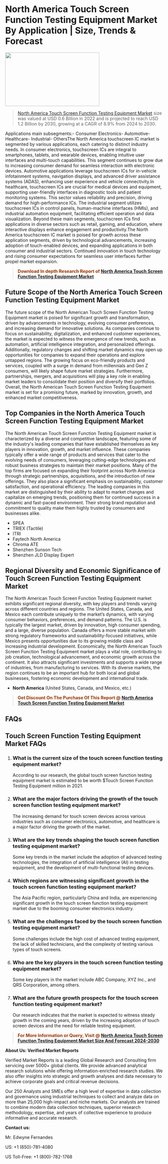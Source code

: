 <p><h1>North America Touch Screen Function Testing Equipment Market By Application | Size, Trends & Forecast</h1><p><img class="aligncenter size-medium wp-image-105565" src="https://ffe5etoiles.com/wp-content/uploads/2025/01/MST7-300x171.png" alt="" width="300" height="171" /></p><blockquote><p><a href="https://www.verifiedmarketreports.com/download-sample/?rid=253968&utm_source=Github-NA&utm_medium=357" target="_blank">North America Touch Screen Function Testing Equipment Market</a> size was valued at USD 0.6 Billion in 2022 and is projected to reach USD 1.2 Billion by 2030, growing at a CAGR of 8.9% from 2024 to 2030.</p></blockquote>Applications main subsegments:- Consumer Electronics- Automotive- Healthcare- Industrial- OthersThe North America touchscreen IC market is segmented by various applications, each catering to distinct industry needs. In consumer electronics, touchscreen ICs are integral to smartphones, tablets, and wearable devices, enabling intuitive user interfaces and multi-touch capabilities. This segment continues to grow due to increasing consumer demand for seamless interaction with electronic devices. Automotive applications leverage touchscreen ICs for in-vehicle infotainment systems, navigation displays, and advanced driver assistance systems (ADAS), enhancing user experience and vehicle connectivity.In healthcare, touchscreen ICs are crucial for medical devices and equipment, supporting user-friendly interfaces in diagnostic tools and patient monitoring systems. This sector values reliability and precision, driving demand for high-performance ICs. The industrial segment utilizes touchscreen ICs in control panels, human-machine interfaces (HMIs), and industrial automation equipment, facilitating efficient operation and data visualization. Beyond these main segments, touchscreen ICs find applications in diverse sectors such as retail, gaming, and education, where interactive displays enhance engagement and productivity.The North America touchscreen IC market is poised for growth across these application segments, driven by technological advancements, increasing adoption of touch-enabled devices, and expanding applications in both consumer and industrial sectors. Continued innovation in touch technology and rising consumer expectations for seamless user interfaces further propel market expansion.</p><blockquote><p><span style="color: #993300;"><strong>Download In depth Research Report of <a href="https://www.verifiedmarketreports.com/download-sample/?rid=253968&utm_source=Github-NA&utm_medium=357">North America Touch Screen Function Testing Equipment Market</a></strong></span></p></blockquote><h2>Future Scope of the North America Touch Screen Function Testing Equipment Market</h2><p>The future scope of the North American Touch Screen Function Testing Equipment market is poised for significant growth and transformation, driven by advancements in technology, evolving consumer preferences, and increasing demand for innovative solutions. As companies continue to focus on sustainability, digitalization, and enhanced customer experiences, the market is expected to witness the emergence of new trends, such as automation, artificial intelligence integration, and personalized offerings. Additionally, regulatory changes and shifting market dynamics may open up opportunities for companies to expand their operations and explore untapped regions. The growing focus on eco-friendly products and services, coupled with a surge in demand from millennials and Gen Z consumers, will likely shape future market strategies. Furthermore, partnerships, mergers, and acquisitions will play a key role in enabling market leaders to consolidate their position and diversify their portfolios. Overall, the North American Touch Screen Function Testing Equipment market is set for a promising future, marked by innovation, growth, and enhanced market competitiveness.</p><h2>Top Companies in the North America Touch Screen Function Testing Equipment Market</h2><p>The North American Touch Screen Function Testing Equipment market is characterized by a diverse and competitive landscape, featuring some of the industry's leading companies that have established themselves as key players in innovation, growth, and market influence. These companies typically offer a wide range of products and services that cater to the evolving needs of consumers, leveraging cutting-edge technologies and robust business strategies to maintain their market positions. Many of the top firms are focused on expanding their footprint across North America through strategic partnerships, acquisitions, and the introduction of new offerings. They also place a significant emphasis on sustainability, customer satisfaction, and operational efficiency. The leading companies in this market are distinguished by their ability to adapt to market changes and capitalize on emerging trends, positioning them for continued success in a dynamic and fast-paced environment. Their strong brand reputation and commitment to quality make them highly trusted by consumers and businesses alike.</p><p><ul><li>SPEA </li><li> TRIEX (Tactile) </li><li> ITRI </li><li> Faytech North America </li><li> Chroma ATE </li><li> Shenzhen Sunson Tech </li><li> Shenzhen JLD Display Expert</li></ul></p><h2>Regional Diversity and Economic Significance of Touch Screen Function Testing Equipment Market</h2><p>The North American Touch Screen Function Testing Equipment market exhibits significant regional diversity, with key players and trends varying across different countries and regions. The United States, Canada, and Mexico each contribute uniquely to the market’s dynamics, with varying consumer behaviors, preferences, and demand patterns. The U.S. is typically the largest market, driven by innovation, high consumer spending, and a large, diverse population. Canada offers a more stable market with strong regulatory frameworks and sustainability-focused initiatives, while Mexico presents opportunities due to its growing middle class and increasing industrial development. Economically, the North American Touch Screen Function Testing Equipment market plays a vital role, contributing to job creation, technological advancement, and economic growth across the continent. It also attracts significant investments and supports a wide range of industries, from manufacturing to services. With its diverse markets, the region continues to be an important hub for both local and global businesses, fostering economic development and international trade.</p><ul> <li><strong>North America</strong> (United States, Canada, and Mexico, etc.)</li></ul><blockquote><p><span style="color: #993300;"><strong>Get Discount On The Purchase Of This Report @ <a href="https://www.verifiedmarketreports.com/ask-for-discount/?rid=253968&utm_source=Github-NA&utm_medium=357">North America Touch Screen Function Testing Equipment Market</a></strong></span></p></blockquote><h2>FAQs</h2><p> <h2>Touch Screen Function Testing Equipment Market FAQs</h1> <ol> <li> <h3>What is the current size of the touch screen function testing equipment market?</div><div></h3> <p>According to our research, the global touch screen function testing equipment market is estimated to be worth $Touch Screen Function Testing Equipment million in 2021.</p> </li> <li> <h3>What are the major factors driving the growth of the touch screen function testing equipment market?</div><div></h3> <p>The increasing demand for touch screen devices across various industries such as consumer electronics, automotive, and healthcare is a major factor driving the growth of the market.</p> </li> <li> <h3>What are the key trends shaping the touch screen function testing equipment market?</div><div></h3> <p>Some key trends in the market include the adoption of advanced testing technologies, the integration of artificial intelligence (AI) in testing equipment, and the development of multi-functional testing devices.</p> </li> <li> <h3>Which regions are witnessing significant growth in the touch screen function testing equipment market?</div><div></h3> <p>The Asia Pacific region, particularly China and India, are experiencing significant growth in the touch screen function testing equipment market due to the booming consumer electronics industry.</p> </li> <li> <h3>What are the challenges faced by the touch screen function testing equipment market?</div><div></h3> <p>Some challenges include the high cost of advanced testing equipment, the lack of skilled technicians, and the complexity of testing various types of touch screens.</p> </li> <li> <h3>Who are the key players in the touch screen function testing equipment market?</div><div></h3> <p>Some key players in the market include ABC Company, XYZ Inc., and QRS Corporation, among others.</p> </li> <li> <h3>What are the future growth prospects for the touch screen function testing equipment market?</div><div></h3> <p>Our research indicates that the market is expected to witness steady growth in the coming years, driven by the increasing adoption of touch screen devices and the need for reliable testing equipment.</p> </li> </ol> </body></html></p><blockquote><p><span style="color: #993300;"><strong>For More Information or Query, Visit @ <a href="https://www.verifiedmarketreports.com/product/touch-screen-function-testing-equipment-market/">North America Touch Screen Function Testing Equipment Market Size And Forecast 2024-2030</a></strong></span></p></blockquote><p><strong>About Us: Verified Market Reports</strong></p><p>Verified Market Reports is a leading Global Research and Consulting firm servicing over 5000+ global clients. We provide advanced analytical research solutions while offering information-enriched research studies. We also offer insights into strategic and growth analyses and data necessary to achieve corporate goals and critical revenue decisions.</p><p>Our 250 Analysts and SMEs offer a high level of expertise in data collection and governance using industrial techniques to collect and analyze data on more than 25,000 high-impact and niche markets. Our analysts are trained to combine modern data collection techniques, superior research methodology, expertise, and years of collective experience to produce informative and accurate research.</p><p><strong>Contact us:</strong></p><p>Mr. Edwyne Fernandes</p><p>US: +1 (650)-781-4080</p><p>US Toll-Free: +1 (800)-782-1768</p>
